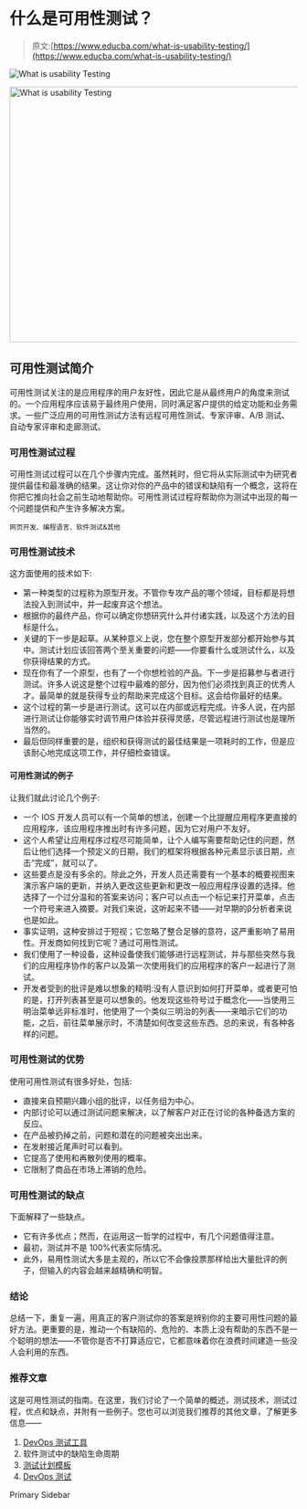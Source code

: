 # 什么是可用性测试？

> 原文:[https://www.educba.com/what-is-usability-testing/](https://www.educba.com/what-is-usability-testing/)

![What is usability Testing](../Images/fc32844baccb4da4af433ed266fb9296.png)

<noscript><img class="alignnone size-full wp-image-203106" src="../Images/fc32844baccb4da4af433ed266fb9296.png" alt="What is usability Testing" width="900" height="448" data-original-src="https://cdn.educba.com/academy/wp-content/uploads/2019/07/What-is-usability-Testing.png"/></noscript>

## 可用性测试简介

可用性测试关注的是应用程序的用户友好性，因此它是从最终用户的角度来测试的。一个应用程序应该易于最终用户使用，同时满足客户提供的给定功能和业务需求。一些广泛应用的可用性测试方法有远程可用性测试、专家评审、A/B 测试、自动专家评审和走廊测试。

### 可用性测试过程

可用性测试过程可以在几个步骤内完成。虽然耗时，但它将从实际测试中为研究者提供最佳和最准确的结果。这让你对你的产品中的错误和缺陷有一个概念，这将在你把它推向社会之前生动地帮助你。可用性测试过程将帮助你为测试中出现的每一个问题提供和产生许多解决方案。

<small>网页开发、编程语言、软件测试&其他</small>

### 可用性测试技术

这方面使用的技术如下:

*   第一种类型的过程称为原型开发。不管你专攻产品的哪个领域，目标都是将想法投入到测试中，并一起废弃这个想法。
*   根据你的最终产品，你可以确定你想研究什么并付诸实践，以及这个方法的目标是什么。
*   关键的下一步是起草。从某种意义上说，您在整个原型开发部分都开始参与其中。测试计划应该回答两个至关重要的问题——你要看什么或测试什么，以及你获得结果的方式。
*   现在你有了一个原型，也有了一个你想检验的产品。下一步是招募参与者进行测试。许多人说这是整个过程中最难的部分，因为他们必须找到真正的优秀人才。最简单的就是获得专业的帮助来完成这个目标。这会给你最好的结果。
*   这个过程的第一步是进行测试。这可以在内部或远程完成。许多人说，在内部进行测试让你能够实时调节用户体验并获得灵感，尽管远程进行测试也是理所当然的。
*   最后但同样重要的是，组织和获得测试的最佳结果是一项耗时的工作，但是应该耐心地完成这项工作，并仔细检查错误。

#### 可用性测试的例子

让我们就此讨论几个例子:

*   一个 IOS 开发人员可以有一个简单的想法，创建一个比提醒应用程序更直接的应用程序，该应用程序推出时有许多问题，因为它对用户不友好。
*   这个人希望让应用程序过程尽可能简单，让个人编写需要帮助记住的问题，然后让他们选择一个预定义的日期，我们的框架将根据各种元素显示该日期，点击“完成”，就可以了。
*   这些要点是没有多余的。除此之外，开发人员还需要有一个基本的概要视图来演示客户端的更新，并纳入更改这些更新和更改一般应用程序设置的选择。他选择了一个过分温和的答案来访问；客户可以点击一个标记来打开菜单，点击一个符号来进入摘要。对我们来说，这听起来不错——对早期的β分析者来说也是如此。
*   事实证明，这种安排过于短视；它忽略了整合足够的意符，这严重影响了易用性。开发商如何找到它呢？通过可用性测试。
*   我们使用了一种设备，这种设备使我们能够进行远程测试，并与那些突然与我们的应用程序协作的客户以及第一次使用我们的应用程序的客户一起进行了测试。
*   开发者受到的批评是难以想象的精明:没有人意识到如何打开菜单，或者更可怕的是，打开列表甚至是可以想象的。他发现这些符号过于概念化——当使用三明治菜单远非标准时，他使用了一个类似三明治的列表——来暗示它们的功能，之后，前往菜单展示时，不清楚如何改变这些东西。总的来说，有各种各样的问题。

### 可用性测试的优势

使用可用性测试有很多好处，包括:

*   直接来自预期兴趣小组的批评，以任务组为中心。
*   内部讨论可以通过测试问题来解决，以了解客户对正在讨论的各种备选方案的反应。
*   在产品被扔掉之前，问题和潜在的问题被突出出来。
*   在发射接近尾声时可以看到。
*   它提高了使用和再散列使用的概率。
*   它限制了商品在市场上滞销的危险。

### 可用性测试的缺点

下面解释了一些缺点。

*   它有许多优点；然而，在运用这一哲学的过程中，有几个问题值得注意。
*   最初，测试并不是 100%代表实际情况。
*   此外，易用性测试大多是主观的，所以它不会像投票那样给出大量批评的例子，但输入的内容会越来越精确和明智。

### 结论

总结一下，重复一遍，用真正的客户测试你的答案是辨别你的主要可用性问题的最好方法。更重要的是，推动一个有缺陷的、危险的、本质上没有帮助的东西不是一个聪明的想法——不管你是否不打算适应它，它都意味着你在浪费时间建造一些没人会利用的东西。

### 推荐文章

这是可用性测试的指南。在这里，我们讨论了一个简单的概述，测试技术，测试过程，优点和缺点，并附有一些例子。您也可以浏览我们推荐的其他文章，了解更多信息——

1.  [DevOps 测试工具](https://www.educba.com/devops-testing-tools/)
2.  软件测试中的缺陷生命周期
3.  [测试计划模板](https://www.educba.com/test-plan-template/)
4.  [DevOps 测试](https://www.educba.com/devops-testing/)

<footer class="entry-footer">

<aside class="sidebar sidebar-primary widget-area" role="complementary" aria-label="Primary Sidebar">Primary Sidebar</aside>

</footer>